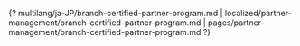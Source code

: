 {? multilang/ja-JP/branch-certified-partner-program.md | localized/partner-management/branch-certified-partner-program.md | pages/partner-management/branch-certified-partner-program.md ?}
